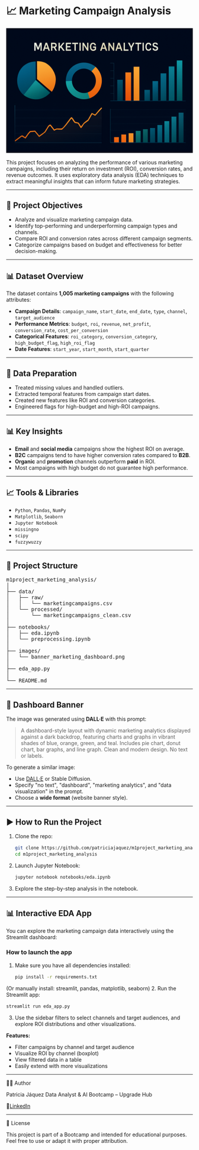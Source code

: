 # 📈 Marketing Campaign Analysis

![Dashboard Banner](./img/banner_marketing_dashboard.png)

This project focuses on analyzing the performance of various marketing campaigns, including their return on investment (ROI), conversion rates, and revenue outcomes. It uses exploratory data analysis (EDA) techniques to extract meaningful insights that can inform future marketing strategies.

---

## 🎯 Project Objectives

- Analyze and visualize marketing campaign data.
- Identify top-performing and underperforming campaign types and channels.
- Compare ROI and conversion rates across different campaign segments.
- Categorize campaigns based on budget and effectiveness for better decision-making.

---

## 📊 Dataset Overview

The dataset contains **1,005 marketing campaigns** with the following attributes:

- **Campaign Details**: `campaign_name`, `start_date`, `end_date`, `type`, `channel`, `target_audience`
- **Performance Metrics**: `budget`, `roi`, `revenue`, `net_profit`, `conversion_rate`, `cost_per_conversion`
- **Categorical Features**: `roi_category`, `conversion_category`, `high_budget_flag`, `high_roi_flag`
- **Date Features**: `start_year`, `start_month`, `start_quarter`

---

## 🧹 Data Preparation

- Treated missing values and handled outliers.
- Extracted temporal features from campaign start dates.
- Created new features like ROI and conversion categories.
- Engineered flags for high-budget and high-ROI campaigns.

---

## 📊 Key Insights

- **Email** and **social media** campaigns show the highest ROI on average.
- **B2C** campaigns tend to have higher conversion rates compared to **B2B**.
- **Organic** and **promotion** channels outperform **paid** in ROI.
- Most campaigns with high budget do not guarantee high performance.

---

## 📈 Tools & Libraries

- `Python`, `Pandas`, `NumPy`
- `Matplotlib`, `Seaborn`
- `Jupyter Notebook`
- `missingno`
- `scipy`
- `fuzzywuzzy`

---

## 📁 Project Structure

<pre lang="text">
m1project_marketing_analysis/
│
├── data/
│   ├── raw/
│   │   └── marketingcampaigns.csv
│   └── processed/
│       └── marketingcampaigns_clean.csv
│
├── notebooks/
│   ├── eda.ipynb
│   └── preprocessing.ipynb
│
├── images/
│   └── banner_marketing_dashboard.png
│
├── eda_app.py
│ 
└── README.md
</pre>

---

## 🧠 Dashboard Banner

The image was generated using **DALL·E** with this prompt:

> A dashboard-style layout with dynamic marketing analytics displayed against a dark backdrop, featuring charts and graphs in vibrant shades of blue, orange, green, and teal. Includes pie chart, donut chart, bar graphs, and line graph. Clean and modern design. No text or labels.

To generate a similar image:
- Use [DALL·E](https://openai.com/dall-e) or Stable Diffusion.
- Specify "no text", "dashboard", "marketing analytics", and "data visualization" in the prompt.
- Choose a **wide format** (website banner style).

---

## ▶️ How to Run the Project

1. Clone the repo:
   ```bash
   git clone https://github.com/patriciajaquez/m1project_marketing_analysis.git
   cd m1project_marketing_analysis
   ```

2. Launch Jupyter Notebook:
   ```bash
   jupyter notebook notebooks/eda.ipynb
   ```

3. Explore the step-by-step analysis in the notebook.

---

## 📊 Interactive EDA App

You can explore the marketing campaign data interactively using the Streamlit dashboard:

### How to launch the app

1. Make sure you have all dependencies installed:
   ```bash
   pip install -r requirements.txt
   ```
(Or manually install: streamlit, pandas, matplotlib, seaborn)
2. Run the Streamlit app:
   ```bash
   streamlit run eda_app.py
   ```
3. Use the sidebar filters to select channels and target audiences, and explore ROI distributions and other visualizations.

**Features:**
  - Filter campaigns by channel and target audience
  - Visualize ROI by channel (boxplot)
  - View filtered data in a table
  - Easily extend with more visualizations

---

👩‍💻 Author

Patricia Jáquez
Data Analyst & AI Bootcamp – Upgrade Hub

🔗[LinkedIn](https://www.linkedin.com/in/patricia-jaquez/)

---

📝 License

This project is part of a Bootcamp and intended for educational purposes. Feel free to use or adapt it with proper attribution.
